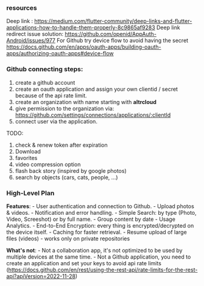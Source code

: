 ### resources
Deep link : https://medium.com/flutter-community/deep-links-and-flutter-applications-how-to-handle-them-properly-8c9865af9283
Deep link redirect issue solution: https://github.com/openid/AppAuth-Android/issues/977
For Github try device flow to avoid having the secret https://docs.github.com/en/apps/oauth-apps/building-oauth-apps/authorizing-oauth-apps#device-flow

### Github connecting steps:
1. create a github account
2. create an oauth application and assign your own clientid / secret because of the api rate limit.
3. create an organization with name starting with **altrcloud**
4. give permission to the organization via: https://github.com/settings/connections/applications/:clientId
5. connect user via the application.

TODO: 
1. check & renew token after expiration
2. Download
3. favorites
4. video compression option
5. flash back story (inspired by google photos)
6. search by objects (cars, cats, people, ...)

### High-Level Plan

**Features**:
    - User authentication and connection to Github.
    - Upload photos & videos.
    - Notification and error handling.
    - Simple Search: by type (Photo, Video, Screeshot) or by full name.
    - Group content by date
    - Usage Analytics.
    - End-to-End Encryption: every thing is encrypted/decrypted on the device itself.
    - Caching for faster retrieval.
    - Resume upload of large files (videos)
    - works only on private repositories

**What's not**:
    - Not a collaboration app, it's not optimized to be used by multiple devices at the same time.
    - Not a Github application, you need to create an application and set your keys to avoid api rate limits (https://docs.github.com/en/rest/using-the-rest-api/rate-limits-for-the-rest-api?apiVersion=2022-11-28)
